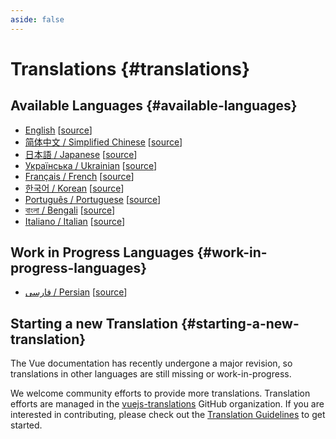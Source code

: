 ```yaml
---
aside: false
---
```


# Translations {#translations}

## Available Languages {#available-languages}

- [English](https://vuejs.org/) [[source](https://github.com/vuejs/docs)]
- [简体中文 / Simplified Chinese](https://cn.vuejs.org/) [[source](https://github.com/vuejs-translations/docs-zh-cn)]
- [日本語 / Japanese](https://ja.vuejs.org/) [[source](https://github.com/vuejs-translations/docs-ja)]
- [Українська / Ukrainian](https://ua.vuejs.org/) [[source](https://github.com/vuejs-translations/docs-uk)]
- [Français / French](https://fr.vuejs.org) [[source](https://github.com/vuejs-translations/docs-fr)]
- [한국어 / Korean](https://ko.vuejs.org) [[source](https://github.com/vuejs-translations/docs-ko)]
- [Português / Portuguese](https://pt.vuejs.org) [[source](https://github.com/vuejs-translations/docs-pt)]
- [বাংলা / Bengali](https://bn.vuejs.org) [[source](https://github.com/vuejs-translations/docs-bn)]
- [Italiano / Italian](https://it.vuejs.org) [[source](https://github.com/vuejs-translations/docs-it)]


## Work in Progress Languages {#work-in-progress-languages}

- [فارسی / Persian](https://fa.vuejs.org/) [[source](https://github.com/vuejs-translations/docs-fa)]

## Starting a new Translation {#starting-a-new-translation}

The Vue documentation has recently undergone a major revision, so translations in other languages are still missing or work-in-progress.

We welcome community efforts to provide more translations. Translation efforts are managed in the [vuejs-translations](https://github.com/vuejs-translations/) GitHub organization. If you are interested in contributing, please check out the [Translation Guidelines](https://github.com/vuejs-translations/guidelines/blob/main/README.md) to get started.
